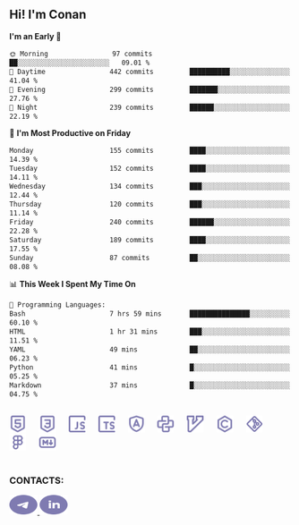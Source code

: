 ## Hi! I'm Conan

<!--START_SECTION:waka-->
**I'm an Early 🐤** 

```text
🌞 Morning                97 commits          ██░░░░░░░░░░░░░░░░░░░░░░░   09.01 % 
🌆 Daytime                442 commits         ██████████░░░░░░░░░░░░░░░   41.04 % 
🌃 Evening                299 commits         ███████░░░░░░░░░░░░░░░░░░   27.76 % 
🌙 Night                  239 commits         ██████░░░░░░░░░░░░░░░░░░░   22.19 % 
```
📅 **I'm Most Productive on Friday** 

```text
Monday                   155 commits         ████░░░░░░░░░░░░░░░░░░░░░   14.39 % 
Tuesday                  152 commits         ████░░░░░░░░░░░░░░░░░░░░░   14.11 % 
Wednesday                134 commits         ███░░░░░░░░░░░░░░░░░░░░░░   12.44 % 
Thursday                 120 commits         ███░░░░░░░░░░░░░░░░░░░░░░   11.14 % 
Friday                   240 commits         ██████░░░░░░░░░░░░░░░░░░░   22.28 % 
Saturday                 189 commits         ████░░░░░░░░░░░░░░░░░░░░░   17.55 % 
Sunday                   87 commits          ██░░░░░░░░░░░░░░░░░░░░░░░   08.08 % 
```


📊 **This Week I Spent My Time On** 

```text
💬 Programming Languages: 
Bash                     7 hrs 59 mins       ███████████████░░░░░░░░░░   60.10 % 
HTML                     1 hr 31 mins        ███░░░░░░░░░░░░░░░░░░░░░░   11.51 % 
YAML                     49 mins             ██░░░░░░░░░░░░░░░░░░░░░░░   06.23 % 
Python                   41 mins             █░░░░░░░░░░░░░░░░░░░░░░░░   05.25 % 
Markdown                 37 mins             █░░░░░░░░░░░░░░░░░░░░░░░░   04.75 % 
```


<!--END_SECTION:waka-->


<br>

<div align="left">
  <img src="icons/skills/html.svg" height="30" alt="html5"/>
  <img width="15"/>
  <img src="icons/skills/css.svg" height="30" alt="css"/>
    <img width="15"/>
  <img src="icons/skills/javascript.svg" height="30" alt="javascript"/>
  <img width="15"/>
  <img src="icons/skills/typescript.svg" height="30" alt="typescript"/>
  <img width="15"/>
  <img src="icons/skills/angular.svg" height="30" alt="angular"/>
  <img width="15"/>
  <img src="icons/skills/python.svg" height="30" alt="python"/>
  <img width="15"/>
  <img src="icons/skills/vim.svg" height="30" alt="vim"  />
  <img width="15"/>
  <img src="icons/skills/c.svg" height="30" alt="c"/>
  <img width="15"/>
  <img src="icons/skills/git.svg" height="30" alt="git"/>
  <img width="15"/>
  <img src="icons/skills/figma.svg" height="30" alt="figma"/>
  <img width="15"/>
  <img src="icons/skills/markdown.svg" height="30" alt="markdown"/>
</div>

<br>


### CONTACTS:

<div align="left">
  <a href="https://t.me/gkkconan">
    <img src="icons/contacts/telegram.svg" width="50" height="35" alt="telegram"/>
  </a>
  <a href="https://www.linkedin.com/in/gkkconan">
    <img src="icons/contacts/linkedin.svg" width="50" height="35" alt="linkedin"/>
  </a>
</div>
